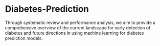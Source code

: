 # Diabetes-Prediction
Through systematic review and performance analysis, we aim to provide a comprehensive overview of the current landscape for early detection of diabetes and future directions in using machine learning for diabetes prediction models.
